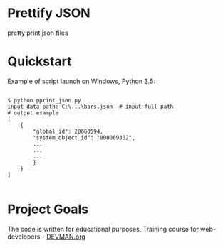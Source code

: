 # Prettify JSON

pretty print json files

# Quickstart


Example of script launch on Windows, Python 3.5:

```#!bash

$ python pprint_json.py
input data path: C:\...\bars.json  # input full path
# output example
[
    {
        "global_id": 20660594,
        "system_object_id": "000069302",
        ...
        ...
        ...
        }
    }
]


```

# Project Goals

The code is written for educational purposes. Training course for web-developers - [DEVMAN.org](https://devman.org)
